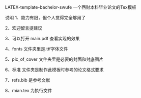LATEX-template-bachelor-swufe
一个西财本科毕业论文的Tex模板

说明
1、能力有限，但个人觉得完全够用了

2、欢迎留言提建议

3、可以打开 main.pdf 查看实现的效果

4、fonts 文件夹里是.ttf字体文件

5、pic_of_cover 文件夹里是必要的封面和封底图片

6、标准 文件夹是制作此模板时参考的论文格式要求

7、refs.bib 是参考文献

8、mian.tex 为执行文件
